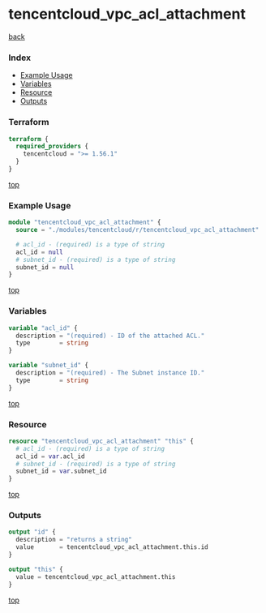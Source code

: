 # tencentcloud_vpc_acl_attachment

[back](../tencentcloud.md)

### Index

- [Example Usage](#example-usage)
- [Variables](#variables)
- [Resource](#resource)
- [Outputs](#outputs)

### Terraform

```terraform
terraform {
  required_providers {
    tencentcloud = ">= 1.56.1"
  }
}
```

[top](#index)

### Example Usage

```terraform
module "tencentcloud_vpc_acl_attachment" {
  source = "./modules/tencentcloud/r/tencentcloud_vpc_acl_attachment"

  # acl_id - (required) is a type of string
  acl_id = null
  # subnet_id - (required) is a type of string
  subnet_id = null
}
```

[top](#index)

### Variables

```terraform
variable "acl_id" {
  description = "(required) - ID of the attached ACL."
  type        = string
}

variable "subnet_id" {
  description = "(required) - The Subnet instance ID."
  type        = string
}
```

[top](#index)

### Resource

```terraform
resource "tencentcloud_vpc_acl_attachment" "this" {
  # acl_id - (required) is a type of string
  acl_id = var.acl_id
  # subnet_id - (required) is a type of string
  subnet_id = var.subnet_id
}
```

[top](#index)

### Outputs

```terraform
output "id" {
  description = "returns a string"
  value       = tencentcloud_vpc_acl_attachment.this.id
}

output "this" {
  value = tencentcloud_vpc_acl_attachment.this
}
```

[top](#index)
